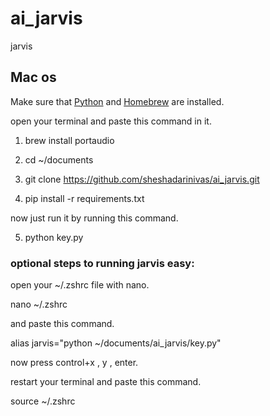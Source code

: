 # ai_jarvis
jarvis

## Mac os

Make sure that [Python](https://www.python.org) and [Homebrew](https://brew.sh) are installed.

open your terminal and paste this command in it.

1. brew install portaudio

2. cd ~/documents

3. git clone https://github.com/sheshadarinivas/ai_jarvis.git

4. pip install -r requirements.txt

now just run it by running this command.

5. python key.py

### optional steps to running jarvis easy:

open your ~/.zshrc file with nano.

nano ~/.zshrc

and paste this command.

alias jarvis="python ~/documents/ai_jarvis/key.py"

now press control+x , y , enter.

restart your terminal and paste this command.

source ~/.zshrc
